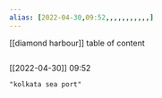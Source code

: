 ```yaml
---
alias: [2022-04-30,09:52,,,,,,,,,,,]
---
```

[[diamond harbour]]
table of content
```toc
```

[[2022-04-30]] 09:52

```query
"kolkata sea port"
```